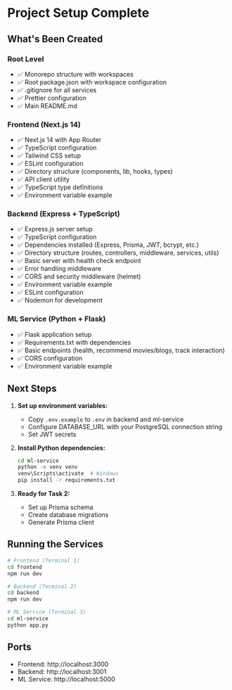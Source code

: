 # Project Setup Complete

## What's Been Created

### Root Level
- ✅ Monorepo structure with workspaces
- ✅ Root package.json with workspace configuration
- ✅ .gitignore for all services
- ✅ Prettier configuration
- ✅ Main README.md

### Frontend (Next.js 14)
- ✅ Next.js 14 with App Router
- ✅ TypeScript configuration
- ✅ Tailwind CSS setup
- ✅ ESLint configuration
- ✅ Directory structure (components, lib, hooks, types)
- ✅ API client utility
- ✅ TypeScript type definitions
- ✅ Environment variable example

### Backend (Express + TypeScript)
- ✅ Express.js server setup
- ✅ TypeScript configuration
- ✅ Dependencies installed (Express, Prisma, JWT, bcrypt, etc.)
- ✅ Directory structure (routes, controllers, middleware, services, utils)
- ✅ Basic server with health check endpoint
- ✅ Error handling middleware
- ✅ CORS and security middleware (helmet)
- ✅ Environment variable example
- ✅ ESLint configuration
- ✅ Nodemon for development

### ML Service (Python + Flask)
- ✅ Flask application setup
- ✅ Requirements.txt with dependencies
- ✅ Basic endpoints (health, recommend movies/blogs, track interaction)
- ✅ CORS configuration
- ✅ Environment variable example

## Next Steps

1. **Set up environment variables:**
   - Copy `.env.example` to `.env` in backend and ml-service
   - Configure DATABASE_URL with your PostgreSQL connection string
   - Set JWT secrets

2. **Install Python dependencies:**
   ```bash
   cd ml-service
   python -m venv venv
   venv\Scripts\activate  # Windows
   pip install -r requirements.txt
   ```

3. **Ready for Task 2:**
   - Set up Prisma schema
   - Create database migrations
   - Generate Prisma client

## Running the Services

```bash
# Frontend (Terminal 1)
cd frontend
npm run dev

# Backend (Terminal 2)
cd backend
npm run dev

# ML Service (Terminal 3)
cd ml-service
python app.py
```

## Ports
- Frontend: http://localhost:3000
- Backend: http://localhost:3001
- ML Service: http://localhost:5000

